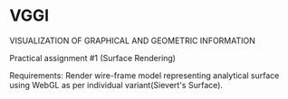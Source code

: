 # VGGI
VISUALIZATION OF GRAPHICAL AND GEOMETRIC INFORMATION

Practical assignment #1 (Surface Rendering) 

Requirements: 
Render wire-frame model representing analytical surface using WebGL as per individual variant(Sievert's Surface).
